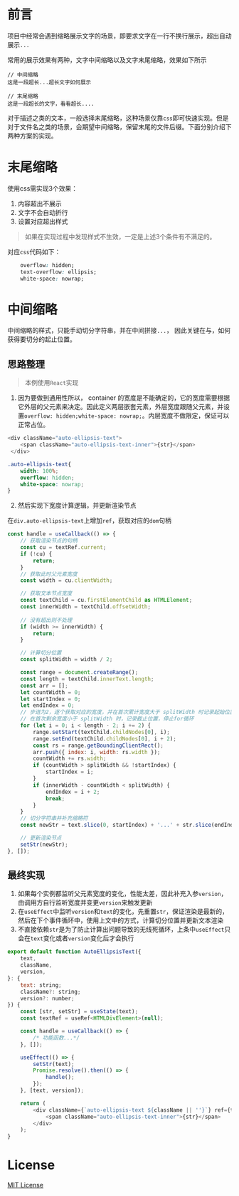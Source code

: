 # 前言
项目中经常会遇到缩略展示文字的场景，即要求文字在一行不换行展示，超出自动展示`...`

常用的展示效果有两种，文字中间缩略以及文字末尾缩略，效果如下所示
```
// 中间缩略
这是一段超长...超长文字如何展示

// 末尾缩略
这是一段超长的文字，看看超长....
```

对于描述之类的文本，一般选择末尾缩略，这种场景仅靠`css`即可快速实现。但是对于文件名之类的场景，会期望中间缩略，保留末尾的文件后缀。下面分别介绍下两种方案的实现。


# 末尾缩略

使用css需实现3个效果：

1. 内容超出不展示
2. 文字不会自动折行
3. 设置对应超出样式

> 如果在实现过程中发现样式不生效，一定是上述3个条件有不满足的。

对应`css`代码如下：
```css
    overflow: hidden;
    text-overflow: ellipsis;
    white-space: nowrap;
```

# 中间缩略

中间缩略的样式，只能手动切分字符串，并在中间拼接`...`， 因此关键在与，如何获得要切分的起止位置。

## 思路整理

> 本例使用`React`实现

1. 因为要做到通用性所以， container 的宽度是不能确定的，它的宽度需要根据它外层的父元素来决定。因此定义两层嵌套元素，外层宽度跟随父元素，并设置`overflow: hidden;white-space: nowrap;`。内层宽度不做限定，保证可以正常占位。

```js
<div className="auto-ellipsis-text">
    <span className="auto-ellipsis-text-inner">{str}</span>
 </div>
```

```css
.auto-ellipsis-text{
    width: 100%;
    overflow: hidden;
    white-space: nowrap;
}
```

2. 然后实现下宽度计算逻辑，并更新渲染节点

在`div.auto-ellipsis-text`上增加`ref`，获取对应的`dom`句柄


```js
const handle = useCallback(() => {
    // 获取渲染节点的句柄
    const cu = textRef.current;
    if (!cu) {
        return;
    }
    // 获取此时父元素宽度
    const width = cu.clientWidth;

    // 获取文本节点宽度
    const textChild = cu.firstElementChild as HTMLElement;
    const innerWidth = textChild.offsetWidth;
    
    // 没有超出则不处理
    if (width >= innerWidth) {
        return;
    }

    // 计算切分位置
    const splitWidth = width / 2;

    const range = document.createRange();
    const length = textChild.innerText.length;
    const arr = [];
    let countWidth = 0;
    let startIndex = 0;
    let endIndex = 0;
    // 步进为2，逐个获取对应的宽度，并在首次累计宽度大于 splitWidth 时记录起始位置，
    // 在首次剩余宽度小于 splitWidth 时，记录截止位置，停止for循环
    for (let i = 0; i < length - 2; i += 2) {
        range.setStart(textChild.childNodes[0], i);
        range.setEnd(textChild.childNodes[0], i + 2);
        const rs = range.getBoundingClientRect();
        arr.push({ index: i, width: rs.width });
        countWidth += rs.width;
        if (countWidth > splitWidth && !startIndex) {
            startIndex = i;
        }
        if (innerWidth - countWidth < splitWidth) {
            endIndex = i + 2;
            break;
        }
    }
    // 切分字符串并补充缩略符
    const newStr = text.slice(0, startIndex) + '...' + str.slice(endIndex);

    // 更新渲染节点
    setStr(newStr);
}, []);

```
## 最终实现

1. 如果每个实例都监听父元素宽度的变化，性能太差，因此补充入参`version`，由调用方自行监听宽度并变更`version`来触发更新
2. 在`useEffect`中监听`version`和`text`的变化，先重置`str`，保证渲染是最新的，然后在下个事件循环中，使用上文中的方式，计算切分位置并更新文本渲染
3. 不直接依赖`str`是为了防止计算出问题导致的无线死循环，上条中`useEffect`只会在`text`变化或者`version`变化后才会执行

```js
export default function AutoEllipsisText({
    text,
    className,
    version,
}: {
    text: string;
    className?: string;
    version?: number;
}) {
    const [str, setStr] = useState(text);
    const textRef = useRef<HTMLDivElement>(null);

    const handle = useCallback(() => {
        /* 功能函数...*/
    }, []);

    useEffect(() => {
        setStr(text);
        Promise.resolve().then(() => {
            handle();
        });
    }, [text, version]);

    return (
        <div className={`auto-ellipsis-text ${className || ''}`} ref={textRef}>
            <span className="auto-ellipsis-text-inner">{str}</span>
        </div>
    );
}

```

# License

[MIT License](./LICENCE.md)